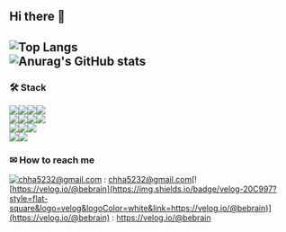 ## Hi there 👋
![Top Langs](https://github-readme-stats.vercel.app/api/top-langs/?username=be-brain&layout=compact&theme=tokyonight)
<br/>
![Anurag's GitHub stats](https://github-readme-stats.vercel.app/api?username=be-brain&count_private=true&show_icons=true&theme=tokyonight)
<br>
---
### 🛠 Stack
<img src="https://img.shields.io/badge/html5-E34F26?style=for-the-badge&logo=html5&logoColor=white"><img src="https://img.shields.io/badge/css-1572B6?style=for-the-badge&logo=css3&logoColor=white"><img src="https://img.shields.io/badge/javascript-F7DF1E?style=for-the-badge&logo=javascript&logoColor=black"><img src="https://img.shields.io/badge/typescript-3178C6?style=for-the-badge&logo=typescript&logoColor=white">
<br>
<img src="https://img.shields.io/badge/react-61DAFB?style=for-the-badge&logo=react&logoColor=black"><img src="https://img.shields.io/badge/next&#46;js-000000?style=for-the-badge&logo=next&#46;js&logoColor=white"><img src="https://img.shields.io/badge/vercel-000000?style=for-the-badge&logo=vercel&logoColor=white"><img src="https://img.shields.io/badge/redux-764ABC?style=for-the-badge&logo=redux&logoColor=white">
<br>
<img src="https://img.shields.io/badge/reactquery-FF4154?style=for-the-badge&logo=reactquery&logoColor=white"><img src="https://img.shields.io/badge/reacthookform-EC5990?style=for-the-badge&logo=reacthookform&logoColor=white"><img src="https://img.shields.io/badge/firebase-FFCA28?style=for-the-badge&logo=firebase&logoColor=white">
<br>
<img src="https://img.shields.io/badge/github-181717?style=for-the-badge&logo=github&logoColor=white"><img src="https://img.shields.io/badge/git-F05032?style=for-the-badge&logo=git&logoColor=white">
<br>

### ✉ How to reach me
[![chha5232@gmail.com](https://img.shields.io/badge/Gmail-d14836?style=flat-square&logo=Gmail&logoColor=white&link=mailto:chha5232@gmail.com)](mailto:chha5232@gmail.com) : chha5232@gmail.com[![https://velog.io/@bebrain](https://img.shields.io/badge/velog-20C997?style=flat-square&logo=velog&logoColor=white&link=https://velog.io/@bebrain)](https://velog.io/@bebrain) : https://velog.io/@bebrain
